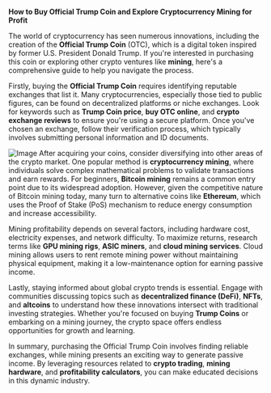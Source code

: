 **How to Buy Official Trump Coin and Explore Cryptocurrency Mining for Profit**

The world of cryptocurrency has seen numerous innovations, including the creation of the **Official Trump Coin** (OTC), which is a digital token inspired by former U.S. President Donald Trump. If you're interested in purchasing this coin or exploring other crypto ventures like **mining**, here's a comprehensive guide to help you navigate the process.

Firstly, buying the **Official Trump Coin** requires identifying reputable exchanges that list it. Many cryptocurrencies, especially those tied to public figures, can be found on decentralized platforms or niche exchanges. Look for keywords such as **Trump Coin price**, **buy OTC online**, and **crypto exchange reviews** to ensure you're using a secure platform. Once you've chosen an exchange, follow their verification process, which typically involves submitting personal information and ID documents.


![Image](https://github.com/user-attachments/assets/31692037-0104-4703-abd1-696b6a7dd41b)
After acquiring your coins, consider diversifying into other areas of the crypto market. One popular method is **cryptocurrency mining**, where individuals solve complex mathematical problems to validate transactions and earn rewards. For beginners, **Bitcoin mining** remains a common entry point due to its widespread adoption. However, given the competitive nature of Bitcoin mining today, many turn to alternative coins like **Ethereum**, which uses the Proof of Stake (PoS) mechanism to reduce energy consumption and increase accessibility.

Mining profitability depends on several factors, including hardware cost, electricity expenses, and network difficulty. To maximize returns, research terms like **GPU mining rigs**, **ASIC miners**, and **cloud mining services**. Cloud mining allows users to rent remote mining power without maintaining physical equipment, making it a low-maintenance option for earning passive income.

Lastly, staying informed about global crypto trends is essential. Engage with communities discussing topics such as **decentralized finance (DeFi)**, **NFTs**, and **altcoins** to understand how these innovations intersect with traditional investing strategies. Whether you're focused on buying **Trump Coins** or embarking on a mining journey, the crypto space offers endless opportunities for growth and learning.

In summary, purchasing the Official Trump Coin involves finding reliable exchanges, while mining presents an exciting way to generate passive income. By leveraging resources related to **crypto trading**, **mining hardware**, and **profitability calculators**, you can make educated decisions in this dynamic industry.